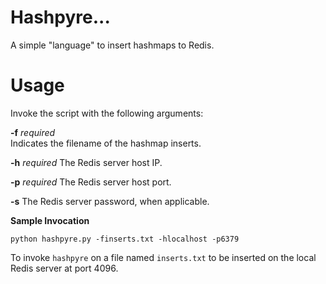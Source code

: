 # Hashpyre...

A simple "language" to insert hashmaps to Redis.

# Usage

Invoke the script with the following arguments:

**-f** _required_  
Indicates the filename of the hashmap inserts.

**-h** _required_
The Redis server host IP.

**-p** _required_
The Redis server host port.

**-s**
The Redis server password, when applicable.

**Sample Invocation**

    python hashpyre.py -finserts.txt -hlocalhost -p6379

To invoke `hashpyre` on a file named `inserts.txt` to be inserted on the local Redis server at port 4096.
